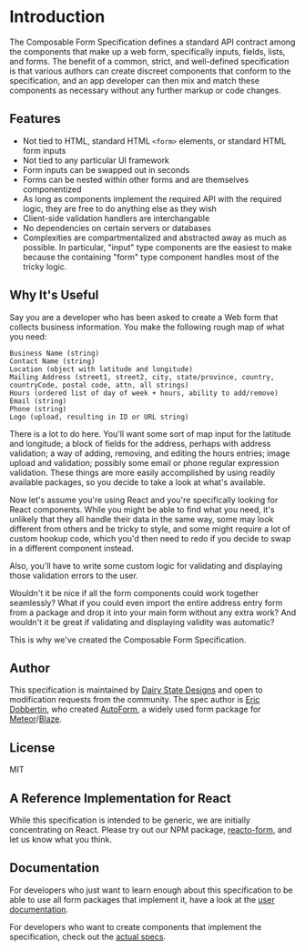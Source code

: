 # Introduction

The Composable Form Specification defines a standard API contract among the components that make up a web form, specifically inputs, fields, lists, and forms. The benefit of a common, strict, and well-defined specification is that various authors can create discreet components that conform to the specification, and an app developer can then mix and match these components as necessary without any further markup or code changes.

## Features

- Not tied to HTML, standard HTML `<form>` elements, or standard HTML form inputs
- Not tied to any particular UI framework
- Form inputs can be swapped out in seconds
- Forms can be nested within other forms and are themselves componentized
- As long as components implement the required API with the required logic, they are free to do anything else as they wish
- Client-side validation handlers are interchangable
- No dependencies on certain servers or databases
- Complexities are compartmentalized and abstracted away as much as possible. In particular, "input" type components are the easiest to make because the containing "form" type component handles most of the tricky logic.

## Why It's Useful

Say you are a developer who has been asked to create a Web form that collects business information. You make the following rough map of what you need:

```
Business Name (string)
Contact Name (string)
Location (object with latitude and longitude)
Mailing Address (street1, street2, city, state/province, country, countryCode, postal code, attn, all strings)
Hours (ordered list of day of week + hours, ability to add/remove)
Email (string)
Phone (string)
Logo (upload, resulting in ID or URL string)
```

There is a lot to do here. You'll want some sort of map input for the latitude and longitude; a block of fields for the address, perhaps with address validation; a way of adding, removing, and editing the hours entries; image upload and validation; possibly some email or phone regular expression validation. These things are more easily accomplished by using readily available packages, so you decide to take a look at what's available.

Now let's assume you're using React and you're specifically looking for React components. While you might be able to find what you need, it's unlikely that they all handle their data in the same way, some may look different from others and be tricky to style, and some might require a lot of custom hookup code, which you'd then need to redo if you decide to swap in a different component instead.

Also, you'll have to write some custom logic for validating and displaying those validation errors to the user.

Wouldn't it be nice if all the form components could work together seamlessly? What if you could even import the entire address entry form from a package and drop it into your main form without any extra work? And wouldn't it be great if validating and displaying validity was automatic?

This is why we've created the Composable Form Specification.

## Author

This specification is maintained by [Dairy State Designs](http://dairystatedesigns.com/) and open to modification requests from the community. The spec author is [Eric Dobbertin](https://github.com/aldeed), who created [AutoForm](https://github.com/aldeed/meteor-autoform), a widely used form package for [Meteor](https://www.meteor.com/)/[Blaze](http://blazejs.org/).

## License

MIT

## A Reference Implementation for React

While this specification is intended to be generic, we are initially concentrating on React. Please try out our NPM package, [reacto-form](reacto-form.md), and let us know what you think.

## Documentation

For developers who just want to learn enough about this specification to be able to use all form packages that implement it, have a look at the [user documentation](user.md).

For developers who want to create components that implement the specification, check out the [actual specs](spec.md).
